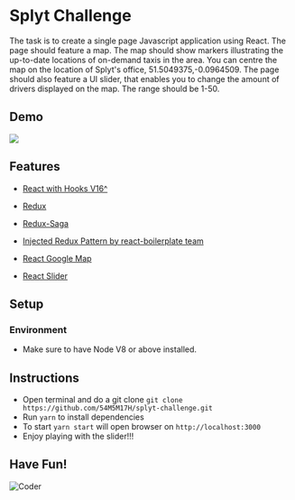 # Splyt Challenge

The task is to create a single page Javascript application using React.
The page should feature a map. The map should show markers illustrating
the up-to-date locations of on-demand taxis in the area.
You can centre the map on the location of Splyt's office,
51.5049375,-0.0964509.
The page should also feature a UI slider, that enables you to change the
amount of drivers displayed on the map. The range should be 1-50.

## Demo

![](splyt-challenge.gif)

## Features

- [React with Hooks V16^](https://reactjs.org/)
- [Redux](https://redux.js.org/introduction/getting-started)

- [Redux-Saga](https://redux-saga.js.org/docs/introduction/BeginnerTutorial.html)
- [Injected Redux Pattern by react-boilerplate team](https://www.reactboilerplate.com/)
- [React Google Map](https://github.com/google-map-react/google-map-react)
- [React Slider](https://github.com/react-component/slider)

## Setup

### Environment

- Make sure to have Node V8 or above installed.

## Instructions

- Open terminal and do a git clone `git clone https://github.com/54M5M17H/splyt-challenge.git`
- Run `yarn` to install dependencies
- To start `yarn start` will open browser on `http://localhost:3000`
- Enjoy playing with the slider!!!

## Have Fun!

![Coder](https://media.giphy.com/media/QNFhOolVeCzPQ2Mx85/giphy.gif)
